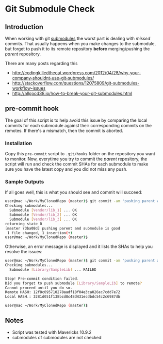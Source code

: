 # Git Submodule Check

## Introduction

When working with git [submodules](https://www.kernel.org/pub/software/scm/git/docs/git-submodule.html) the worst part is dealing with _missed_ commits.
That usually happens when you make changes to the submodule, but forget to push it to its remote repository __before__ merging/pushing the _parent_ repository.

There are many posts regarding this
- http://codingkilledthecat.wordpress.com/2012/04/28/why-your-company-shouldnt-use-git-submodules/
- http://stackoverflow.com/questions/12075809/git-submodules-workflow-issues
- http://allgood38.io/how-to-break-your-git-submodules.html

## pre-commit hook

The goal of this script is to help avoid this issue by comparing the local commits for each submodule against their corresponding commits on the remotes. If there's a mismatch, then the commit is aborted.

### Installation

Copy this `pre-commit` script to `.git/hooks` folder on the repository you want to monitor.
Now, everytime you try to commit the _parent_ repository, the script will run and check the commit SHAs for each submodule to make sure you have the latest copy and you did not miss any push.

### Sample Outputs

If all goes well, this is what you should see and commit will succeed:

```bash
user@mac ~/Work/MyClonedRepo (master)$ git commit -am "pushing parent and submodule is good" 
Checking submodules...
  Submodule [Vendor/lib_1] ... OK
  Submodule [Vendor/lib_2] ... OK
  Submodule [Vendor/lib_3] ... OK
returning state 0
[master 73ba08d] pushing parent and submodule is good
 1 file changed, 1 insertion(+)
user@mac ~/Work/MyClonedRepo (master)$ 
```

Otherwise, an error message is displayed and it lists the SHAs to help you resolve the issues:
```bash
user@mac ~/Work/MyClonedRepo (master)$ git commit -am "pushing parent and submodule is wrong"
Checking submodules...
  Submodule [Library/SampleLib] ... FAILED
 
Stop! Pre-commit condition failed.
Did you forget to push submodule [Library/SampleLib] to remote?
Cannot proceed until you do so.
Remote HASH: 12f8c095710278aadf18f04e3ca026ac7cdd7e72
Local HASH.: 3281d051f138bcd8c48d431ecdbdc54c2c6987db

user@mac ~/Work/MyClonedRepo (master)$ 
```

## Notes
- Script was tested with Mavericks 10.9.2
- submodules of submodules are not checked


